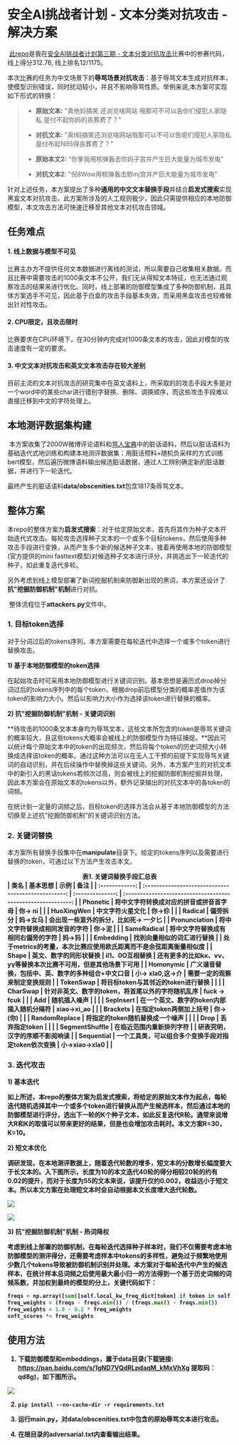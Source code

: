 # 安全AI挑战者计划 - 文本分类对抗攻击 - 解决方案

​	[此repo](https://github.com/sfzhou5678/TextualAdversarialAttack-Tianchi)是我在[安全AI挑战者计划第三期 - 文本分类对抗攻击](https://tianchi.aliyun.com/markets/tianchi/AIC)比赛中的参赛代码，线上得分312.76, 线上排名12/1175。

​	本次比赛的任务为中文场景下的**辱骂场景对抗攻击**：基于辱骂文本生成对抗样本，使模型识别错误，同时扰动较小，并且不影响辱骂性质。举例来说,本方案可实现如下形式的转换：

> - **原始文本:** "真他妈搞笑 还浏览啥网站 哦那可不可以告你们侵犯人家隐私 是付不起你妈的丧葬费了？"
>
> - **对抗文本:** "真t蚂搞笑还浏览啥网站哦那可以不可以告坭们侵犯人家隐私是付布起Nl玛得丧葬费了？"
>
>   
>
> - **原始本文2:** "你爹我用核弹轰击你妈子宫并产⽣巨大能量为城市发电"
>
> - **对抗文本2**: "倪8Wow用核弹轰击鉨mj宫并产巨大能量为城市发电"

​	针对上述任务，本方案提出了多种**通用的中文文本替换手段**并结合**启发式搜索**实现黑盒文本对抗攻击。此方案所涉及的人工规则极少，因此只需提供相应的本地防御模型，本文攻击方法可快速迁移至其他文本对抗攻击领域。



## 任务难点

#### 1. 线上数据与模型不可见

​	比赛主办方不提供任何文本数据进行离线的测试，所以需要自己收集相关数据。而且比赛中需要攻击的1000条文本不公开，我们无从得知文本特征，也无法通过观察攻击的结果来进行优化。同时，线上部署的防御模型集成了多种防御机制，且具体方案选手不可见，因此基于白盒的攻击手段基本失效，而采用黑盒攻击也较难做出针对性攻击。

#### 2. CPU限定，且攻击限时

​	比赛要求在CPU环境下，在30分钟内完成对1000条文本的攻击，因此对模型的攻击速度有一定的要求。

#### 3. 中文文本对抗攻击和英文文本攻击存在较大差别

​	目前主流的文本对抗攻击的研究集中在英文语料上，所采取的的攻击手段大多是对一个word中的某些char进行错别字替换、删除、调换顺序，而这些攻击手段难以直接迁移到中文的字符处理上。



## 本地测评数据集构建

​	本方案收集了2000W微博评论语料和[骂人宝典](https://nmsl.shadiao.app/?from_shadiao)中的脏话语料，然后以脏话语料为基础迭代式地训练和构建本地测评数据集：用脏话预料+随机负采样的方式训练bert模型，然后遍历微博语料输出候选脏话数据，通过人工辨别确定新的脏话数据，并进行下一轮迭代。

​	最终产生的脏话语料**data/obscenities.txt**包含1817条辱骂文本。



## 整体方案

​	本repo的整体方案为**启发式搜索**：对于给定原始文本，首先将其作为种子文本开始迭代式攻击。每轮攻击选择种子文本的一个或多个目标tokens，然后使用多种攻击手段进行变换，从而产生多个新的候选种子文本，接着再使用本地的防御模型(官方提供的mini fasttext模型)对候选种子文本进行评分，并挑选出下一轮迭代的种子，如此重复迭代多轮。

​	另外考虑到线上模型部署了新词挖掘机制来防御新出现的黑词，本方案还设计了**抗"挖掘防御机制"机制**进行对抗。	

​	整体流程位于**attackers.py**文件中。

### 1. 目标token选择

​	对于分词过后的tokens序列，本方案需要在每轮迭代中选择一个或多个token进行替换攻击。

**1) 基于本地防御模型的token选择**

​	在起始攻击时可采用本地防御模型进行关键词识别。基本思想是遍历式drop掉分词过后的tokens序列中的每个token，根据drop前后模型分类的概率差值作为该token的影响力大小。然后以影响力大小作为选择该token进行替换的概率。

**2) 抗"挖掘防御机制"机制 - 关键词识别**

​	**待攻击的1000条文本本身均为辱骂文本，这些文本所包含的token是辱骂关键词的概率较大，且这些tokens大概率会被线上的防御模型作为特征捕捉。**因此可以统计每个原始文本中的token的出现频次，然后将每个token的历史词频大小转换成选择该token的概率。通过这种方法可以在无人工干预的前提下实现辱骂关键词的自动识别，并在后续操作中替换掉这些关键词。另外，本方案产生的对抗文本中的新引入的黑话tokens若频次过高，则会被线上的挖掘防御机制挖掘并处理，因此本方案会在原始文本的tokens以外，额外记录输出的对抗文本中的各token的词频。

​	在统计到一定量的词频之后，目标token的选择方法会从基于本地防御模型的方法切换至上述抗"挖掘防御机制"的关键词识别方法。

### 2. 关键词替换

​	本方案所有替换手段集中在**manipulate**目录下。给定的tokens序列以及需要进行替换的token，可通过以下方法产生攻击本文。

<center><b>表1. 关键词替换手段汇总表</center> 
|      类名      |                      基本思想                       |       示例       |                             备注                             |
| :------------: | :-------------------------------------------------: | :--------------: | :----------------------------------------------------------: |
|    Phonetic    |       将中文字符转换成对应的拼音或拼音首字母        |     你-> ni      |                                                              |
|   HuoXingWen   |                  中文字符火星文化                   |      你->伱      |                                                              |
|    Radical     |                      偏旁拆分                       |     妈->女马     |            会出现一些意外的拆分，比如死-> 一夕匕             |
| Pronunciation  |           将中文字符替换成相同发音的字符            |      你->泥      |                                                              |
|  SameRadical   |         将中文字符替换成有相同右偏旁的字符          |      妈->犸      |                                                              |
|   Embedding    |             找到向量相似的词汇进行替换              |                  | 处于metrics的考量，本次比赛应使用欧氏距离而不是余弦距离衡量相似度 |
|     Shape      |               英文、数字的同形状替换                | il1、0O互相替换  | 还有更多的比如kκ、vν、yγ等替换本次比赛不可用，但是其他场景下可用 |
|   Homonymic    |  广义谐音替换，包括中、英、数字的多种组合+中文口音  | 小-> xla0,这->介 |                 需要一定的观察来制定变换规则                 |
|   TokenSwap    |         将目标token与其邻近的token进行替换          |                  |                                                              |
|    CharSwap    |  针对非英文、数字的token，将首尾以外的字符随机乱序  |   fuck -> fcuk   |                                                              |
|      Add       |                    随机插入噪声                     |                  |                                                              |
|   SepInsert    |      在一个英文、数字的token内部插入随机分隔符      |   xiao->xi_ao    |                                                              |
|    Brackets    |               在指定token两侧加上括号               |     你->(你)     |                                                              |
| RandomReplace  |           将指定的token随机替换成一个噪声           |                  |                                                              |
|      Drop      |                    丢弃指定token                    |                  |                                                              |
| SegmentShuffle |              在临近范围内重新排列字符               |                  |                研表究明，汉字的序顺不影阅响读                |
|   Sequential   | 一个工具类，可以组合多个变换手段对指定token依次变换 |  小->xiao->xla0  |                                                              |



### 3. 迭代攻击

**1) 基本迭代**

​	如上所述，本repo的整体方案为**启发式搜索**，将给定的原始文本作为起点，每轮迭代随机选择其中一个或多个token进行替换从而产生候选样本，然后通过本地的防御模型进行评分，选出下一轮的K个种子文本，如此反复迭代R轮。通常来说增大R和K的取值可以带来更好的结果，但是也会增加攻击耗时。本文方案R=30，K=10。

**2) 短文本优化**

​	调研发现，在本地测评数据上，随着迭代轮数的增多，短文本的分数增长幅度要大于长文本的。入下图所示，长度为10的本文迭代40轮的得分相较20轮的约有0.02的提升，而对于长度为55的文本来说，该提升仅约0.002，收益远小于短文本。所以本文方案在处理短文本时会自动根据本文长度增大迭代轮数。

![](/data/imgs/length10.png)

![](/data/imgs/length55.png)

**3) 抗"挖掘防御机制"机制 - 热词降权**

​	考虑到线上部署的防御机制，在每轮迭代选择种子样本时，我们不仅需要考虑本地防御模型的测评得分，还需要考虑样本中tokens的多样性，避免过于频繁地使用少数几个tokens导致被防御机制识别并处理。本方案对于每轮迭代中产生的候选样本，在统计样本总词频之后使用最大最小归一的方法得到一个基于历史词频的词频系数，并加权到最终的模型的分上，关键代码如下：

```python
freqs = np.array([sum([self.local_kw_freq_dict[token] if token in self.local_kw_freq_dict else 1 for token in tokens]) for tokens in cur_transformed_tokens])
freq_weights = (freqs - freqs.min()) / (freqs.max() - freqs.min())
freq_weights = 1.0 - 0.2 * freq_weights
soft_scores *= freq_weights
```



## 使用方法

1. 下载防御模型和embeddings，置于data目录(下载链接: https://pan.baidu.com/s/1gND7VQdRLpdaqM_kMxVhXg 提取码：qd8g)，如下图所示。

![](data/imgs/materials.png)

2. ```shell
   pip install --no-cache-dir -r requirements.txt
   ```

3. 运行main.py，对data/obscenities.txt中包含的原始辱骂文本进行攻击。

4. 在根目录的adversarial.txt内查看输出结果。

